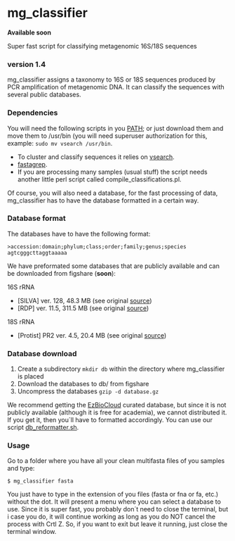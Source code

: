 # mg_classifier
**Available soon**

Super fast script for classifying metagenomic 16S/18S sequences
### version 1.4

mg_classifier assigns a taxonomy to 16S or 18S sequences produced by PCR amplification of metagenomic DNA. It can classify the sequences with several public databases.

### Dependencies
You will need the following scripts in you [PATH](http://www.troubleshooters.com/linux/prepostpath.htm); or just download them and move them to /usr/bin (you will need superuser authorization for this, example: `sudo mv vsearch /usr/bin`.
- To cluster and classify sequences it relies on [vsearch](https://github.com/torognes/vsearch).
- [fastagrep](http://search.cpan.org/~jwb/Bio-Gonzales-0.05/bin/fagrep).
- If you are processing many samples (usual stuff) the script needs another little perl script called compile_classifications.pl.

Of course, you will also need a database, for the fast processing of data, mg_classifier has to have the database formatted in a certain way.

### Database format
The databases have to have the following format:

```
>accession:domain;phylum;class;order;family;genus;species
agtcgggcttaggtaaaaa
```
We have preformated some databases that are publicly available and can be downloaded from figshare (**soon**):

16S rRNA
- [SILVA] ver. 128, 48.3 MB (see original [source](https://www.arb-silva.de))
- [RDP] ver. 11.5, 311.5 MB (see original [source](http://rdp.cme.msu.edu/misc/resources.jsp))

18S rRNA
- [Protist] PR2 ver. 4.5, 20.4 MB (see original [source](https://figshare.com/articles/PR2_rRNA_gene_database/3803709))
### Database download

1. Create a subdirectory `mkdir db` within the directory where mg_classifier is placed
2. Download the databases to db/ from figshare
3. Uncompress the databases `gzip -d database.gz`

We recommend getting the [EzBioCloud](http://www.ezbiocloud.net/resources/pipelines) curated database, but since it is not publicly available (although it is free for academia), we cannot distributed it. If you get it, then you´ll have to formatted accordingly. You can use our script [db_reformatter.sh](https://github.com/GenomicaMicrob/db_reformatter).

### Usage
Go to a folder where you have all your clean multifasta files of you samples and type:

`$ mg_classifier fasta`

You just have to type in the extension of you files (fasta or fna or fa, etc.) without the dot. It will present a menu where you can select a database to use. Since it is super fast, you probably don´t need to close the terminal, but i case you do, it will continue working as long as you do NOT cancel the process with Crtl Z. So, if you want to exit but leave it running, just close the terminal window.
